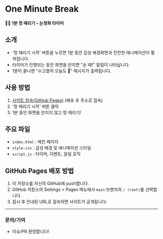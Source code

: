 # One Minute Break

🧘‍♀️ **1분 멍 때리기 – 눈정화 타이머**

## 소개
- '멍 때리기 시작' 버튼을 누르면 1분 동안 감성 배경화면과 잔잔한 애니메이션이 펼쳐집니다.
- 타이머가 진행되는 동안 화면을 만지면 "손 떼!" 알림이 나타납니다.
- 1분이 끝나면 "수고했어 오늘도 🌿" 메시지가 출력됩니다.

## 사용 방법
1. [사이트 접속(GitHub Pages)](https://<your-github-username>.github.io/one-minute-break/) (배포 후 주소로 접속)
2. '멍 때리기 시작' 버튼 클릭
3. 1분 동안 화면을 만지지 않고 멍 때리기!

## 주요 파일
- `index.html` : 메인 페이지
- `style.css` : 감성 배경 및 애니메이션 스타일
- `script.js` : 타이머, 이벤트, 알림 로직

## GitHub Pages 배포 방법
1. 이 저장소를 자신의 GitHub에 push합니다.
2. GitHub 저장소의 Settings > Pages 메뉴에서 `main` 브랜치의 `/ (root)`를 선택합니다.
3. 잠시 후 안내된 URL로 접속하면 사이트가 공개됩니다.

---

### 문의/기여
- 이슈/PR 환영합니다!